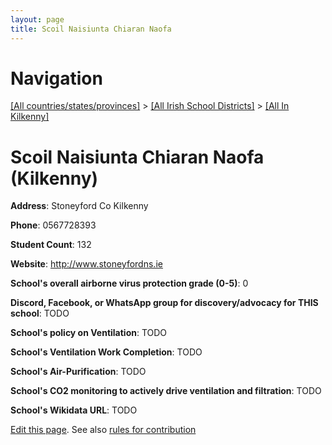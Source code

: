 ```yaml
---
layout: page
title: Scoil Naisiunta Chiaran Naofa
---
```

# Navigation

[[All countries/states/provinces]](../../..) > [[All Irish School Districts]](../..) > [[All In Kilkenny]](..)

# Scoil Naisiunta Chiaran Naofa (Kilkenny)

**Address**: Stoneyford Co Kilkenny

**Phone**: 0567728393

**Student Count**: 132

**Website**: <http://www.stoneyfordns.ie>

**School's overall airborne virus protection grade (0-5)**: 0

**Discord, Facebook, or WhatsApp group for discovery/advocacy for THIS school**: TODO

**School's policy on Ventilation**: TODO

**School's Ventilation Work Completion**: TODO

**School's Air-Purification**: TODO

**School's CO2 monitoring to actively drive ventilation and filtration**: TODO

**School's Wikidata URL**: TODO


[Edit this page](https://github.com/ventilate-schools/Ireland/edit/main/./Kilkenny/Scoil_Naisiunta_Chiaran_Naofa.md). See also [rules for contribution](../../../contribution-rules/)